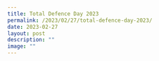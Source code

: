 ```yaml
---
title: Total Defence Day 2023
permalink: /2023/02/27/total-defence-day-2023/
date: 2023-02-27
layout: post
description: ""
image: ""
---
```

